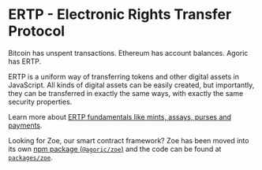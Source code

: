# ERTP - Electronic Rights Transfer Protocol

Bitcoin has unspent transactions. Ethereum has account balances. Agoric
has ERTP. 

ERTP is a uniform way of transferring tokens and other digital
assets in JavaScript. All kinds of digital assets can be easily
created, but importantly, they can be transferred in exactly the same
ways, with exactly the same security properties. 

Learn more about [ERTP fundamentals like mints, assays, purses and payments](#a-quick-tutorial).

Looking for Zoe, our smart contract framework? Zoe has been moved into its own [npm package (`@agoric/zoe`)](https://www.npmjs.com/package/@agoric/zoe) and the code can be found at [`packages/zoe`](https://github.com/Agoric/agoric-sdk/tree/master/packages/zoe#zoe).

